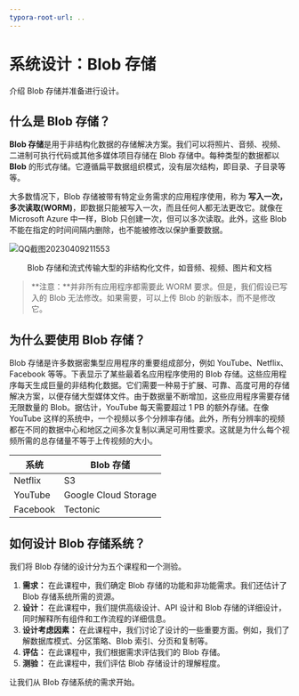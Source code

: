 ```yaml
---
typora-root-url: ..
---
```


# 系统设计：Blob 存储

介绍 Blob 存储并准备进行设计。

## 什么是 Blob 存储？

**Blob 存储**是用于非结构化数据的存储解决方案。我们可以将照片、音频、视频、二进制可执行代码或其他多媒体项目存储在 Blob 存储中。每种类型的数据都以 **Blob** 的形式存储。它遵循扁平数据组织模式，没有层次结构，即目录、子目录等等。

大多数情况下，Blob 存储被带有特定业务需求的应用程序使用，称为 **写入一次，多次读取(WORM)**，即数据只能被写入一次，而且任何人都无法更改它。就像在 Microsoft Azure 中一样，Blob 只创建一次，但可以多次读取。此外，这些 Blob 不能在指定的时间间隔内删除，也不能被修改以保护重要数据。

![QQ截图20230409211553](/img/20-Blob%20Store/QQ%E6%88%AA%E5%9B%BE20230409211553.png)

<center>Blob 存储和流式传输大型的非结构化文件，如音频、视频、图片和文档</center>

> **注意：**并非所有应用程序都需要此 WORM 要求。但是，我们假设已写入的 Blob 无法修改。如果需要，可以上传 Blob 的新版本，而不是修改它。

## 为什么要使用 Blob 存储？

Blob 存储是许多数据密集型应用程序的重要组成部分，例如 YouTube、Netflix、Facebook 等等。下表显示了某些最着名应用程序使用的 Blob 存储。这些应用程序每天生成巨量的非结构化数据。它们需要一种易于扩展、可靠、高度可用的存储解决方案，以便存储大型媒体文件。由于数据量不断增加，这些应用程序需要存储无限数量的 Blob。据估计，YouTube 每天需要超过 1 PB 的额外存储。在像 YouTube 这样的系统中，一个视频以多个分辨率存储。此外，所有分辨率的视频都在不同的数据中心和地区之间多次复制以满足可用性要求。这就是为什么每个视频所需的总存储量不等于上传视频的大小。

| **系统** | **Blob 存储**          |
| -------- | ---------------------- |
| Netflix  | S3                     |
| YouTube  | Google Cloud Storage   |
| Facebook | Tectonic               |

## 如何设计 Blob 存储系统？

我们将 Blob 存储的设计分为五个课程和一个测验。

1. **需求：** 在此课程中，我们确定 Blob 存储的功能和非功能需求。我们还估计了 Blob 存储系统所需的资源。
2. **设计：** 在此课程中，我们提供高级设计、API 设计和 Blob 存储的详细设计，同时解释所有组件和工作流程的详细信息。
3. **设计考虑因素：** 在此课程中，我们讨论了设计的一些重要方面。例如，我们了解数据库模式、分区策略、Blob 索引、分页和复制等。
4. **评估：** 在此课程中，我们根据需求评估我们的 Blob 存储。
5. **测验：** 在此课程中，我们评估 Blob 存储设计的理解程度。

让我们从 Blob 存储系统的需求开始。
